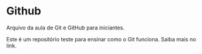 # Github

Arquivo da aula de Git e GitHub para iniciantes.

Este é um repositório teste para ensinar como o Git funciona.
Saiba mais no link.

